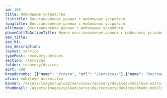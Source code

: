 ```yaml
---
id: 108
title: Мобильные устройства
listtitle: Восстановление данных с мобильных устройств
longtitle: Восстановление данных с мобильных устройств
altimage: Восстановление данных с мобильных устройств
phoneCallToActionTitle: Нужно восстановление данных с мобльного устройства? Звоните!
seo_title: 
seo_h1: 
seo_description: 
layout: service
typePost: recovery-devices
section: /services
folder: recovery/devices
sort: 600
breadcrumbs: [{"name": "Услуги", "url": "/services/"},{"name": "Восстановление данных", "url": "/services/recovery/"},{"name": "Устройства", "url":  "/services/recovery/devices/"}]
alias: mobilnye-ustroistva
banner: /assets/images/upload/services/recovery/devices/mobilnye-ustroistva.jpg
thumbnail: /assets/images/upload/services/recovery/devices/thumb_mobilnye-ustroistva.jpg
---
```

